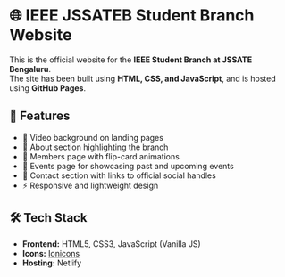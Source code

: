 # 🌐 IEEE JSSATEB Student Branch Website

This is the official website for the **IEEE Student Branch at JSSATE Bengaluru**.  
The site has been built using **HTML, CSS, and JavaScript**, and is hosted using **GitHub Pages**.

## 📌 Features
- 🎥 Video background on landing pages
- 📖 About section highlighting the branch
- 👥 Members page with flip-card animations
- 📅 Events page for showcasing past and upcoming events
- 📲 Contact section with links to official social handles
- ⚡ Responsive and lightweight design

## 🛠️ Tech Stack
- **Frontend:** HTML5, CSS3, JavaScript (Vanilla JS)
- **Icons:** [Ionicons](https://ionic.io/ionicons)
- **Hosting:** Netlify

